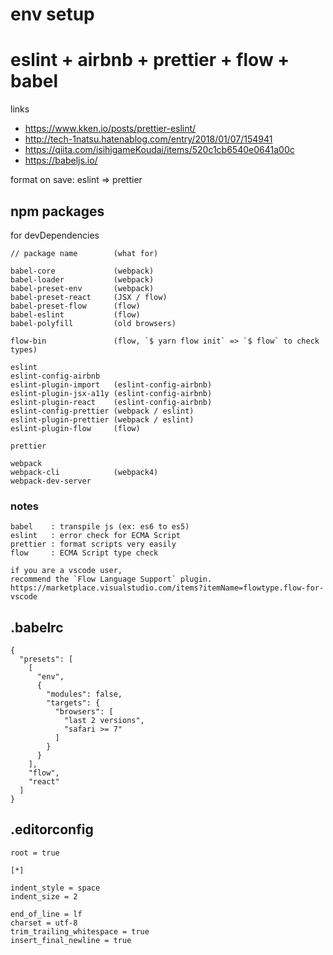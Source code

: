 # env setup
# eslint + airbnb + prettier + flow + babel

links
* https://www.kken.io/posts/prettier-eslint/
* http://tech-1natsu.hatenablog.com/entry/2018/01/07/154941
* https://qiita.com/isihigameKoudai/items/520c1cb6540e0641a00c
* https://babeljs.io/

format on save: eslint => prettier

## npm packages
for devDependencies

```
// package name        (what for)

babel-core             (webpack)
babel-loader           (webpack)
babel-preset-env       (webpack)
babel-preset-react     (JSX / flow)
babel-preset-flow      (flow)
babel-eslint           (flow)
babel-polyfill         (old browsers)

flow-bin               (flow, `$ yarn flow init` => `$ flow` to check types)

eslint
eslint-config-airbnb
eslint-plugin-import   (eslint-config-airbnb)
eslint-plugin-jsx-a11y (eslint-config-airbnb)
eslint-plugin-react    (eslint-config-airbnb)
eslint-config-prettier (webpack / eslint)
eslint-plugin-prettier (webpack / eslint)
eslint-plugin-flow     (flow)

prettier

webpack
webpack-cli            (webpack4)
webpack-dev-server
```

### notes
```
babel    : transpile js (ex: es6 to es5)
eslint   : error check for ECMA Script
prettier : format scripts very easily
flow     : ECMA Script type check

if you are a vscode user,
recommend the `Flow Language Support` plugin.
https://marketplace.visualstudio.com/items?itemName=flowtype.flow-for-vscode
```

## .babelrc
```
{
  "presets": [
    [
      "env",
      {
        "modules": false,
        "targets": {
          "browsers": [
            "last 2 versions",
            "safari >= 7"
          ]
        }
      }
    ],
    "flow",
    "react"
  ]
}
```

## .editorconfig
```
root = true

[*]

indent_style = space
indent_size = 2

end_of_line = lf
charset = utf-8
trim_trailing_whitespace = true
insert_final_newline = true
```
